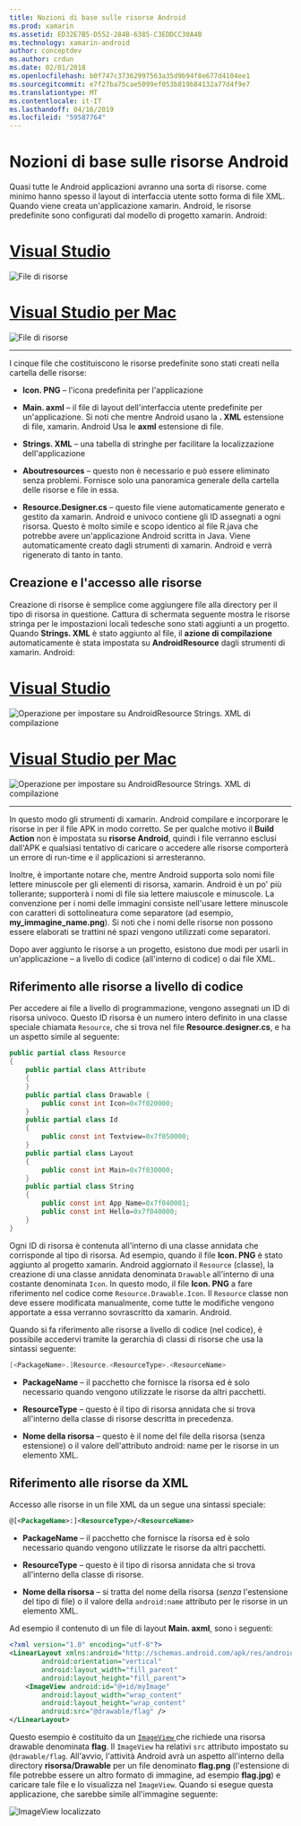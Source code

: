 ```yaml
---
title: Nozioni di base sulle risorse Android
ms.prod: xamarin
ms.assetid: ED32E7B5-D552-284B-6385-C3EDDCC30A4B
ms.technology: xamarin-android
author: conceptdev
ms.author: crdun
ms.date: 02/01/2018
ms.openlocfilehash: b0f747c37362997563a35d9b94f8e677d4104ee1
ms.sourcegitcommit: e7f27ba75cae5099ef053b819b84132a77d4f9e7
ms.translationtype: MT
ms.contentlocale: it-IT
ms.lasthandoff: 04/16/2019
ms.locfileid: "59587764"
---
```

# <a name="android-resource-basics"></a>Nozioni di base sulle risorse Android

Quasi tutte le Android applicazioni avranno una sorta di risorse. come minimo hanno spesso il layout di interfaccia utente sotto forma di file XML. Quando viene creata un'applicazione xamarin. Android, le risorse predefinite sono configurati dal modello di progetto xamarin. Android:

# <a name="visual-studiotabwindows"></a>[Visual Studio](#tab/windows)

![File di risorse](android-resource-basics-images/01-resource-files-vs.png)
 
# <a name="visual-studio-for-mactabmacos"></a>[Visual Studio per Mac](#tab/macos)

![File di risorse](android-resource-basics-images/01-resource-files-xs.png)
 
-----

I cinque file che costituiscono le risorse predefinite sono stati creati nella cartella delle risorse:

-  **Icon. PNG** &ndash; l'icona predefinita per l'applicazione

-  **Main. axml** &ndash; il file di layout dell'interfaccia utente predefinite per un'applicazione. Si noti che mentre Android usano la **. XML** estensione di file, xamarin. Android Usa le **axml** estensione di file.

-  **Strings. XML** &ndash; una tabella di stringhe per facilitare la localizzazione dell'applicazione

-  **Aboutresources** &ndash; questo non è necessario e può essere eliminato senza problemi. Fornisce solo una panoramica generale della cartella delle risorse e file in essa.

-  **Resource.Designer.cs** &ndash; questo file viene automaticamente generato e gestito da xamarin. Android e univoco contiene gli ID assegnati a ogni risorsa. Questo è molto simile e scopo identico al file R.java che potrebbe avere un'applicazione Android scritta in Java. Viene automaticamente creato dagli strumenti di xamarin. Android e verrà rigenerato di tanto in tanto.


## <a name="creating-and-accessing-resources"></a>Creazione e l'accesso alle risorse

Creazione di risorse è semplice come aggiungere file alla directory per il tipo di risorsa in questione. Cattura di schermata seguente mostra le risorse stringa per le impostazioni locali tedesche sono stati aggiunti a un progetto. Quando **Strings. XML** è stato aggiunto al file, il **azione di compilazione** automaticamente è stata impostata su **AndroidResource** dagli strumenti di xamarin. Android:

# <a name="visual-studiotabwindows"></a>[Visual Studio](#tab/windows)

![Operazione per impostare su AndroidResource Strings. XML di compilazione](android-resource-basics-images/02-build-action-vs.png)
 
# <a name="visual-studio-for-mactabmacos"></a>[Visual Studio per Mac](#tab/macos)

![Operazione per impostare su AndroidResource Strings. XML di compilazione](android-resource-basics-images/02-build-action-xs.png)
 
-----
 

In questo modo gli strumenti di xamarin. Android compilare e incorporare le risorse in per il file APK in modo corretto. Se per qualche motivo il **Build Action** non è impostata su **risorse Android**, quindi i file verranno esclusi dall'APK e qualsiasi tentativo di caricare o accedere alle risorse comporterà un errore di run-time e il applicazioni si arresteranno.

Inoltre, è importante notare che, mentre Android supporta solo nomi file lettere minuscole per gli elementi di risorsa, xamarin. Android è un po' più tollerante; supporterà i nomi di file sia lettere maiuscole e minuscole. La convenzione per i nomi delle immagini consiste nell'usare lettere minuscole con caratteri di sottolineatura come separatore (ad esempio, **my\_immagine\_name.png**). Si noti che i nomi delle risorse non possono essere elaborati se trattini né spazi vengono utilizzati come separatori.

Dopo aver aggiunto le risorse a un progetto, esistono due modi per usarli in un'applicazione &ndash; a livello di codice (all'interno di codice) o dai file XML.


## <a name="referencing-resources-programmatically"></a>Riferimento alle risorse a livello di codice

Per accedere ai file a livello di programmazione, vengono assegnati un ID di risorsa univoco. Questo ID risorsa è un numero intero definito in una classe speciale chiamata `Resource`, che si trova nel file **Resource.designer.cs**, e ha un aspetto simile al seguente:

```csharp
public partial class Resource
{
    public partial class Attribute
    {
    }
    public partial class Drawable {
        public const int Icon=0x7f020000;
    }
    public partial class Id
    {
        public const int Textview=0x7f050000;
    }
    public partial class Layout
    {
        public const int Main=0x7f030000;
    }
    public partial class String
    {
        public const int App_Name=0x7f040001;
        public const int Hello=0x7f040000;
    }
}
```

Ogni ID di risorsa è contenuta all'interno di una classe annidata che corrisponde al tipo di risorsa. Ad esempio, quando il file **Icon. PNG** è stato aggiunto al progetto xamarin. Android aggiornato il `Resource` (classe), la creazione di una classe annidata denominata `Drawable` all'interno di una costante denominata `Icon`.
In questo modo, il file **Icon. PNG** a fare riferimento nel codice come `Resource.Drawable.Icon`. Il `Resource` classe non deve essere modificata manualmente, come tutte le modifiche vengono apportate a essa verranno sovrascritto da xamarin. Android.

Quando si fa riferimento alle risorse a livello di codice (nel codice), è possibile accedervi tramite la gerarchia di classi di risorse che usa la sintassi seguente:

```csharp
[<PackageName>.]Resource.<ResourceType>.<ResourceName>
```

-  **PackageName** &ndash; il pacchetto che fornisce la risorsa ed è solo necessario quando vengono utilizzate le risorse da altri pacchetti.

-  **ResourceType** &ndash; questo è il tipo di risorsa annidata che si trova all'interno della classe di risorse descritta in precedenza.

-  **Nome della risorsa** &ndash; questo è il nome del file della risorsa (senza estensione) o il valore dell'attributo android: name per le risorse in un elemento XML.


## <a name="referencing-resources-from-xml"></a>Riferimento alle risorse da XML

Accesso alle risorse in un file XML da un segue una sintassi speciale:

```xml
@[<PackageName>:]<ResourceType>/<ResourceName>
```

-  **PackageName** &ndash; il pacchetto che fornisce la risorsa ed è solo necessario quando vengono utilizzate le risorse da altri pacchetti.

-  **ResourceType** &ndash; questo è il tipo di risorsa annidata che si trova all'interno della classe di risorse.

-  **Nome della risorsa** &ndash; si tratta del nome della risorsa (*senza* l'estensione del tipo di file) o il valore della `android:name` attributo per le risorse in un elemento XML.

Ad esempio il contenuto di un file di layout **Main. axml**, sono i seguenti:

```xml
<?xml version="1.0" encoding="utf-8"?>
<LinearLayout xmlns:android="http://schemas.android.com/apk/res/android"
        android:orientation="vertical"
        android:layout_width="fill_parent"
        android:layout_height="fill_parent">
    <ImageView android:id="@+id/myImage"
        android:layout_width="wrap_content"
        android:layout_height="wrap_content"
        android:src="@drawable/flag" />
</LinearLayout>
```

Questo esempio è costituito da un [ `ImageView` ](https://github.com/xamarin/recipes/tree/master/Recipes/android/controls/imageview) che richiede una risorsa drawable denominata **flag**. Il `ImageView` ha relativi `src` attributo impostato su `@drawable/flag`. All'avvio, l'attività Android avrà un aspetto all'interno della directory **risorsa/Drawable** per un file denominato **flag.png** (l'estensione di file potrebbe essere un altro formato di immagine, ad esempio **flag.jpg**) e caricare tale file e lo visualizza nel `ImageView`.
Quando si esegue questa applicazione, che sarebbe simile all'immagine seguente:

![ImageView localizzato](android-resource-basics-images/03-localized-screenshot.png)
